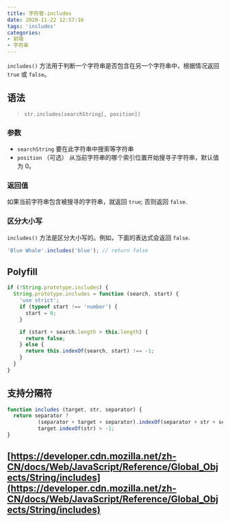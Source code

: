 ```yaml
---
title: 字符管-includes
date: 2020-11-22 12:57:16
tags: 'includes'
categories:
- 前端
- 字符串
---
```


`includes()` 方法用于判断一个字符串是否包含在另一个字符串中，根据情况返回 `true` 或 `false`。

## 语法

> `str.includes(searchString[, position])`

### 参数

- `searchString`
  要在此字符串中搜索等字符串
- `position` （可选）
  从当前字符串的哪个索引位置开始搜寻子字符串，默认值为 0。

### 返回值

如果当前字符串包含被搜寻的字符串，就返回 `true`; 否则返回 `false`.

### 区分大小写

`includes()` 方法是区分大小写的。例如，下面的表达式会返回 `false`.

```js
'Blue Whale'.includes('blue'); // return false
```

## Polyfill

```js
if (!String.prototype.includes) {
  String.prototype.includes = function (search, start) {
    'use strict';
    if (typeof start !== 'number') {
      start = 0;
    }

    if (start + search.length > this.length) {
      return false;
    } else {
      return this.indexOf(search, start) !== -1;
    }
  }
}
```

## 支持分隔符

```js
function includes (target, str, separator) {
  return separator ?
          (separator + target + separator).indexOf(separator + str + separator) > -1 :
          target.indexOf(str) > -1;
}
```

## [https://developer.cdn.mozilla.net/zh-CN/docs/Web/JavaScript/Reference/Global_Objects/String/includes](https://developer.cdn.mozilla.net/zh-CN/docs/Web/JavaScript/Reference/Global_Objects/String/includes)

